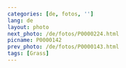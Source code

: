 ```yaml
---
categories: [de, fotos, '']
lang: de
layout: photo
next_photo: /de/fotos/P0000224.html
picname: P0000142
prev_photo: /de/fotos/P0000143.html
tags: [Grass]
---
```

